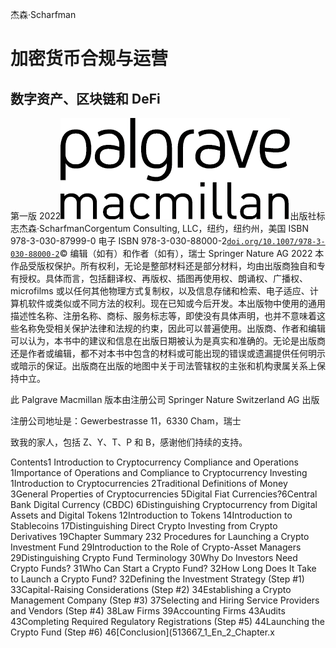 杰森·Scharfman

# 加密货币合规与运营

## 数字资产、区块链和 DeFi

第一版 2022![../images/513667_1_En_BookFrontmatter_Figa_HTML.png](img/513667_1_En_BookFrontmatter_Figa_HTML.png)出版社标志杰森·ScharfmanCorgentum Consulting, LLC，纽约，纽约州，美国 ISBN 978-3-030-87999-0 电子 ISBN 978-3-030-88000-2[`doi.org/10.1007/978-3-030-88000-2`](https://doi.org/10.1007/978-3-030-88000-2)© 编辑（如有）和作者（如有），瑞士 Springer Nature AG 2022 本作品受版权保护。所有权利，无论是整部材料还是部分材料，均由出版商独自和专有授权。具体而言，包括翻译权、再版权、插图再使用权、朗诵权、广播权、 microfilms 或以任何其他物理方式复制权，以及信息存储和检索、电子适应、计算机软件或类似或不同方法的权利。现在已知或今后开发。本出版物中使用的通用描述性名称、注册名称、商标、服务标志等，即使没有具体声明，也并不意味着这些名称免受相关保护法律和法规的约束，因此可以普遍使用。出版商、作者和编辑可以认为，本书中的建议和信息在出版日期被认为是真实和准确的。无论是出版商还是作者或编辑，都不对本书中包含的材料或可能出现的错误或遗漏提供任何明示或暗示的保证。出版商在出版的地图中关于司法管辖权的主张和机构隶属关系上保持中立。

此 Palgrave Macmillan 版本由注册公司 Springer Nature Switzerland AG 出版

注册公司地址是：Gewerbestrasse 11，6330 Cham，瑞士

致我的家人，包括 Z、Y、T、P 和 B，感谢他们持续的支持。

Contents1 Introduction to Cryptocurrency Compliance and Operations 1Importance of Operations and Compliance to Cryptocurrency Investing 1Introduction to Cryptocurrencies​ 2Traditional Definitions of Money 3General Properties of Cryptocurrencies​ 5Digital Fiat Currencies?​ 6Central Bank Digital Currency (CBDC) 6Distinguishing Cryptocurrency from Digital Assets and Digital Tokens 12Introduction to Tokens 14Introduction to Stablecoins 17Distinguishing Direct Crypto Investing from Crypto Derivatives 19Chapter Summary 232 Procedures for Launching a Crypto Investment Fund 29Introduction to the Role of Crypto-Asset Managers 29Distinguishing Crypto Fund Terminology 30Why Do Investors Need Crypto Funds?​ 31Who Can Start a Crypto Fund?​ 32How Long Does It Take to Launch a Crypto Fund?​ 32Defining the Investment Strategy (Step #1) 33Capital-Raising Considerations (Step #2) 34Establishing a Crypto Management Company (Step #3) 37Selecting and Hiring Service Providers and Vendors (Step #4) 38Law Firms 39Accounting Firms 43Audits 43Completing Required Regulatory Registrations (Step #5) 44Launching the Crypto Fund (Step #6) 46[Conclusion](513667_1_En_2_Chapter.x

